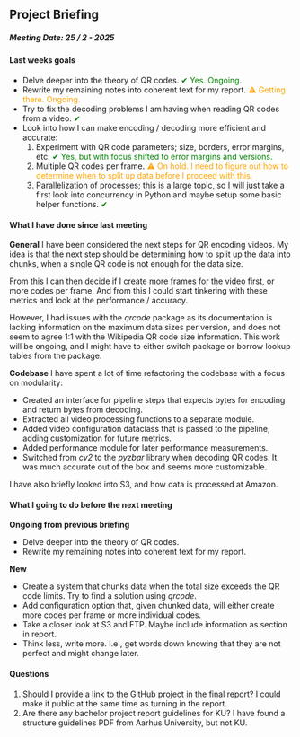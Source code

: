 ## Project Briefing

##### Meeting Date: 25 / 2 - 2025

#### Last weeks goals

- Delve deeper into the theory of QR codes. <span style="color:green;">&#x2714; Yes. Ongoing.</span>
- Rewrite my remaining notes into coherent text for my report. <span style="color:orange;">&#x26A0; Getting there. Ongoing.</span>
- Try to fix the decoding problems I am having when reading QR codes from a video. <span style="color:green;">&#x2714;</span>
- Look into how I can make encoding / decoding more efficient and accurate: 
    1. Experiment with QR code parameters; size, borders, error margins, etc. <span style="color:green;">&#x2714; Yes, but with focus shifted to error margins and versions.</span>
    2. Multiple QR codes per frame. <span style="color:orange;">&#x26A0; On hold. I need to figure out how to determine when to split up data before I proceed with this.</span>
    3. Parallelization of processes; this is a large topic, so I will just take a first look into concurrency in Python and maybe setup some basic helper functions.  <span style="color:green;">&#x2714; </span> 



#### What I have done since last meeting
**General**
I have been considered the next steps for QR encoding videos. 
My idea is that the next step should be determining how to split up the data into chunks, when a single QR code is not enough for the data size.

From this I can then decide if I create more frames for the video first, or more codes per frame.
And from this I could start tinkering with these metrics and look at the performance / accuracy.

However, I had issues with the _qrcode_ package as its documentation is lacking information on the maximum data sizes per version, and does not seem to agree 1:1 with the Wikipedia QR code size information. This work will be ongoing, and I might have to either switch package or borrow lookup tables from the package.  

**Codebase**
I have spent a lot of time refactoring the codebase with a focus on modularity:
- Created an interface for pipeline steps that expects bytes for encoding and return bytes from decoding. 
- Extracted all video processing functions to a separate module.
- Added video configuration dataclass that is passed to the pipeline, adding customization for future metrics.
- Added performance module for later performance measurements. 
- Switched from _cv2_ to the _pyzbar_ library when decoding QR codes. It was much accurate out of the box and seems more customizable.

I have also briefly looked into S3, and how data is processed at Amazon. 



#### What I going to do before the next meeting
**Ongoing from previous briefing**
- Delve deeper into the theory of QR codes. 
- Rewrite my remaining notes into coherent text for my report.



**New**
- Create a system that chunks data when the total size exceeds the QR code limits. Try to find a solution using _qrcode_.
- Add configuration option that, given chunked data, will either create more codes per frame or more individual codes.  
- Take a closer look at S3 and FTP. Maybe include information as section in report.
- Think less, write more. I.e., get words down knowing that they are not perfect and might change later.


#### Questions
1. Should I provide a link to the GitHub project in the final report? I could make it public at the same time as turning in the report.
2. Are there any bachelor project report guidelines for KU? I have found a structure guidelines PDF from Aarhus University, but not KU. 